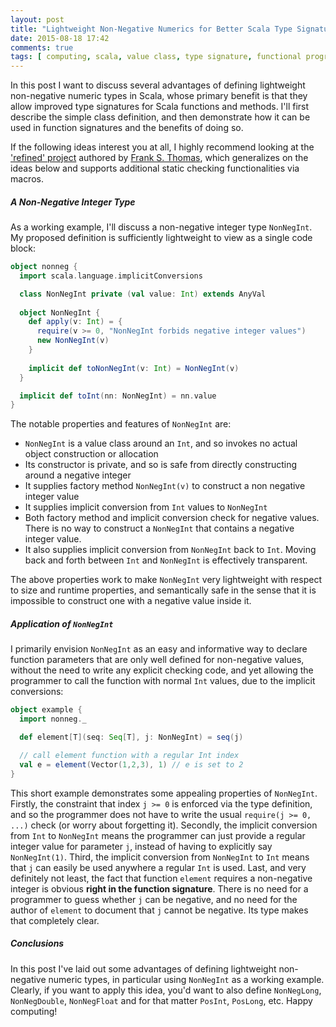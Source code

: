 ```yaml
---
layout: post
title: "Lightweight Non-Negative Numerics for Better Scala Type Signatures"
date: 2015-08-18 17:42
comments: true
tags: [ computing, scala, value class, type signature, functional programming ]
---
```

In this post I want to discuss several advantages of defining lightweight non-negative numeric types in Scala, whose primary benefit is that they allow improved type signatures for Scala functions and methods.  I'll first describe the simple class definition, and then demonstrate how it can be used in function signatures and the benefits of doing so.

If the following ideas interest you at all, I highly recommend looking at the ['refined' project](https://github.com/fthomas/refined) authored by [Frank S. Thomas](http://timepit.eu/~frank/), which generalizes on the ideas below and supports additional static checking functionalities via macros.

##### A Non-Negative Integer Type
As a working example, I'll discuss a non-negative integer type `NonNegInt`.  My proposed definition is sufficiently lightweight to view as a single code block:

``` scala
object nonneg {
  import scala.language.implicitConversions

  class NonNegInt private (val value: Int) extends AnyVal
  
  object NonNegInt {
    def apply(v: Int) = {
      require(v >= 0, "NonNegInt forbids negative integer values")
      new NonNegInt(v)
    }
    
    implicit def toNonNegInt(v: Int) = NonNegInt(v)
  }

  implicit def toInt(nn: NonNegInt) = nn.value
}
```

The notable properties and features of `NonNegInt` are:

* `NonNegInt` is a value class around an `Int`, and so invokes no actual object construction or allocation
* Its constructor is private, and so is safe from directly constructing around a negative integer
* It supplies factory method `NonNegInt(v)` to construct a non negative integer value
* It supplies implicit conversion from `Int` values to `NonNegInt`
* Both factory method and implicit conversion check for negative values.  There is no way to construct a `NonNegInt` that contains a negative integer value.
* It also supplies implicit conversion from `NonNegInt` back to `Int`.  Moving back and forth between `Int` and `NonNegInt` is effectively transparent.

The above properties work to make `NonNegInt` very lightweight with respect to size and runtime properties, and semantically safe in the sense that it is impossible to construct one with a negative value inside it.

##### Application of `NonNegInt`

I primarily envision `NonNegInt` as an easy and informative way to declare function parameters that are only well defined for non-negative values, without the need to write any explicit checking code, and yet allowing the programmer to call the function with normal `Int` values, due to the implicit conversions:

``` scala
object example {
  import nonneg._

  def element[T](seq: Seq[T], j: NonNegInt) = seq(j)

  // call element function with a regular Int index
  val e = element(Vector(1,2,3), 1) // e is set to 2
}
```

This short example demonstrates some appealing properties of `NonNegInt`.  Firstly, the constraint that index `j >= 0` is enforced via the type definition, and so the programmer does not have to write the usual `require(j >= 0, ...)` check (or worry about forgetting it).  Secondly, the implicit conversion from `Int` to `NonNegInt` means the programmer can just provide a regular integer value for parameter `j`, instead of having to explicitly say `NonNegInt(1)`.  Third, the implicit conversion from `NonNegInt` to `Int` means that `j` can easily be used anywhere a regular `Int` is used.  Last, and very definitely not least, the fact that function `element` requires a non-negative integer is obvious __right in the function signature__.  There is no need for a programmer to guess whether `j` can be negative, and no need for the author of `element` to document that `j` cannot be negative.  Its type makes that completely clear.

##### Conclusions
In this post I've laid out some advantages of defining lightweight non-negative numeric types, in particular using `NonNegInt` as a working example.  Clearly, if you want to apply this idea, you'd want to also define `NonNegLong`, `NonNegDouble`, `NonNegFloat` and for that matter `PosInt`, `PosLong`, etc.  Happy computing!
